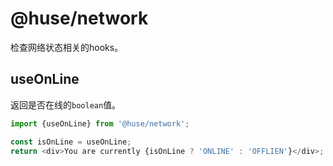 # @huse/network

检查网络状态相关的hooks。

## useOnLine

返回是否在线的`boolean`值。

```javascript
import {useOnLine} from '@huse/network';

const isOnLine = useOnLine;
return <div>You are currently {isOnLine ? 'ONLINE' : 'OFFLIEN'}</div>;
```
